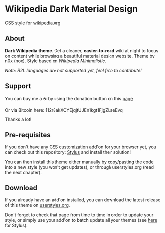 # Wikipedia Dark Material Design
CSS style for [wikipedia.org](https://en.wikipedia.org/wiki/Main_Page)

## About
**Dark Wikipedia theme**.
Get a cleaner, **easier-to-read** wiki at night to focus on content while browsing a beautiful material design website.
Theme by n0x (nox). Style based on *Wikipedia Minimalistic*.

*Note: R2L languages are not supported yet, feel free to contribute!*

## Support
You can buy me a ☕️ by using the donation button on this [page](https://userstyles.org/styles/122072/wikipedia-dark-material-design)

Or via Bitcoin here: 112r8akXCYEjqjtUJEn1kgt1FjgZLseEvq


Thanks a lot!

## Pre-requisites
If you don't have any CSS customization add'on for your browser yet, you can check out this repository: [Stylus](https://github.com/openstyles/stylus) and install their solution!

You can then install this theme either manually by copy/pasting the code into a new style (you won't get updates), or through userstyles.org (read the next chapter).

## Download
If you already have an add'on installed, you can download the latest release of this theme on [userstyles.org](https://userstyles.org/styles/122072/wikipedia-dark-material-design).

Don't forget to check that page from time to time in order to update your style, or simply use your add'on to batch update all your themes (see [here](https://github.com/openstyles/stylus/wiki/Manager#updates) for Stylus).
